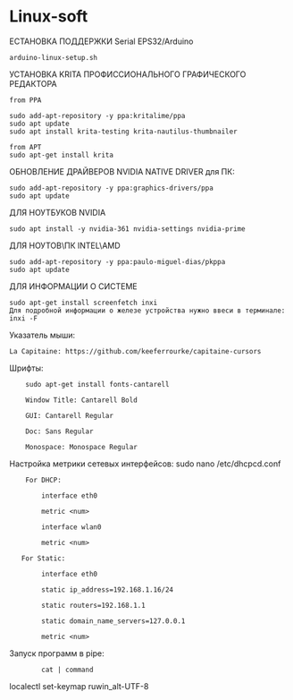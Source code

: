 # Linux-soft
EСТАНОВКА ПОДДЕРЖКИ Serial EPS32/Arduino

    arduino-linux-setup.sh

УСТАНОВКА KRITA ПРОФИССИОНАЛЬНОГО ГРАФИЧЕСКОГО РЕДАКТОРА

    from PPA
    
    sudo add-apt-repository -y ppa:kritalime/ppa
    sudo apt update
    sudo apt install krita-testing krita-nautilus-thumbnailer
    
    from APT
    sudo apt-get install krita
    
ОБНОВЛЕНИЕ ДРАЙВЕРОВ
    NVIDIA NATIVE DRIVER
    для ПК:

    sudo add-apt-repository -y ppa:graphics-drivers/ppa
    sudo apt update

ДЛЯ НОУТБУКОВ NVIDIA

    sudo apt install -y nvidia-361 nvidia-settings nvidia-prime

ДЛЯ НОУТОВ\ПК INTEL\AMD

    sudo add-apt-repository -y ppa:paulo-miguel-dias/pkppa
    sudo apt update
    
ДЛЯ ИНФОРМАЦИИ О СИСТЕМЕ

    sudo apt-get install screenfetch inxi
    Для подробной информации о железе устройства нужно ввеси в терминале: inxi -F
Указатель мыши:

    La Capitaine: https://github.com/keeferrourke/capitaine-cursors

Шрифты:

        sudo apt-get install fonts-cantarell

        Window Title: Cantarell Bold

        GUI: Cantarell Regular

        Doc: Sans Regular

        Monospace: Monospace Regular
        
Настройка метрики сетевых интерфейсов:
        sudo nano /etc/dhcpcd.conf
            
        For DHCP:
        
            interface eth0
        
            metric <num>
        
            interface wlan0
        
            metric <num>
            
       For Static:
       
            interface eth0
            
            static ip_address=192.168.1.16/24
            
            static routers=192.168.1.1
            
            static domain_name_servers=127.0.0.1
            
            metric <num>
           
Запуск программ в pipe:

            cat | command
            
            
localectl set-keymap ruwin_alt-UTF-8
            
